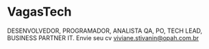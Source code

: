 # VagasTech
DESENVOLVEDOR, PROGRAMADOR, ANALISTA QA, PO, TECH LEAD, BUSINESS PARTNER IT.
Envie seu cv viviane.stivanin@opah.com.br

